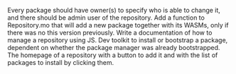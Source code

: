 Every package should have owner(s) to specify who is able to change it, and there should be admin user of the repository.
Add a function to Repository.mo that will add a new package together with its WASMs, only if there was no this version previously. Write a documentation of how to manage a repository using JS.
Dev toolkit to install or bootstrap a package, dependent on whether the package manager was already bootstrapped. The homepage of a repository with a button to add it and with the list of packages to install by clicking them.
